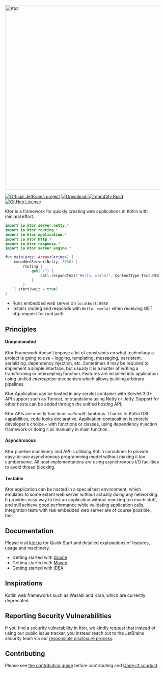 <img src="http://ktor.io/assets/images/ktor_logo.png" alt="Ktor" width="600" style="max-width:100%;">

[![Official JetBrains project](http://jb.gg/badges/official.svg)](https://confluence.jetbrains.com/display/ALL/JetBrains+on+GitHub)
[![Download](https://api.bintray.com/packages/kotlin/ktor/ktor/images/download.svg) ](https://bintray.com/kotlin/ktor/ktor/_latestVersion)
[![TeamCity Build](https://img.shields.io/teamcity/http/teamcity.jetbrains.com/s/KotlinTools_Ktor_BuildGradle.svg)](https://teamcity.jetbrains.com/viewType.html?buildTypeId=KotlinTools_Ktor_BuildGradle&branch_KotlinTools_Ktor=%3Cdefault%3E&tab=buildTypeStatusDiv)
[![GitHub License](https://img.shields.io/badge/license-Apache%20License%202.0-blue.svg?style=flat)](http://www.apache.org/licenses/LICENSE-2.0)

Ktor is a framework for quickly creating web applications in Kotlin with minimal effort.

```kotlin
import io.ktor.server.netty.*
import io.ktor.routing.*
import io.ktor.application.*
import io.ktor.http.*
import io.ktor.response.*
import io.ktor.server.engine.*

fun main(args: Array<String>) {
    embeddedServer(Netty, 8080) {
        routing {
            get("/") {
                call.respondText("Hello, world!", ContentType.Text.Html)
            }
        }
    }.start(wait = true)
}
```

* Runs embedded web server on `localhost:8080`
* Installs routing and responds with `Hello, world!` when receiving GET http request for root path

## Principles

#### Unopinionated

Ktor Framework doesn't impose a lot of constraints on what technology a project is going to use – logging, 
templating, messaging, persistent, serializing, dependency injection, etc. 
Sometimes it may be required to implement a simple interface, but usually it is a matter of writing a 
transforming or intercepting function. Features are installed into application using unified *interception* mechanism
which allows building arbitrary pipelines. 

Ktor Application can be hosted in any servlet container with Servlet 3.0+ API support such as Tomcat, or 
standalone using Netty or Jetty. Support for other hosts can be added through the unified hosting API.

Ktor APIs are mostly functions calls with lambdas. Thanks to Kotlin DSL capabilities, code looks declarative. 
Application composition is entirely developer's choice – with functions or classes, using dependency injection 
framework or doing it all manually in main function. 

#### Asynchronous

Ktor pipeline machinery and API is utilising Kotlin coroutines to provide easy-to-use asynchronous 
programming model without making it too cumbersome. All host implementations are using asynchronous I/O facilities
to avoid thread blocking. 

#### Testable

Ktor application can be hosted in a special test environment, which emulates to some 
extent web server without actually doing any networking. It provides easy way to test an application without mocking 
too much stuff, and still achieve good performance while validating application calls. Integration tests with real 
embedded web server are of course possible, too.

## Documentation

Please visit [ktor.io](http://ktor.io) for Quick Start and detailed explanations of features, usage and machinery.

* Getting started with [Gradle](http://ktor.io/quickstart/gradle.html) 
* Getting started with [Maven](http://ktor.io/quickstart/maven.html) 
* Getting started with [IDEA](http://ktor.io/quickstart/intellij-idea.html) 

## Inspirations

Kotlin web frameworks such as Wasabi and Kara, which are currently deprecated.

## Reporting Security Vulnerabilities

If you find a security vulnerability in Ktor, we kindly request that instead of using our public issue tracker, you instead reach out to the JetBrains security team via our [responsible disclosure process](https://www.jetbrains.com/legal/terms/responsible-disclosure.html).

## Contributing

Please see [the contribution guide](CONTRIBUTING.md) before contirbuting and [Code of conduct](CODE_OF_CONDUCT.md).

